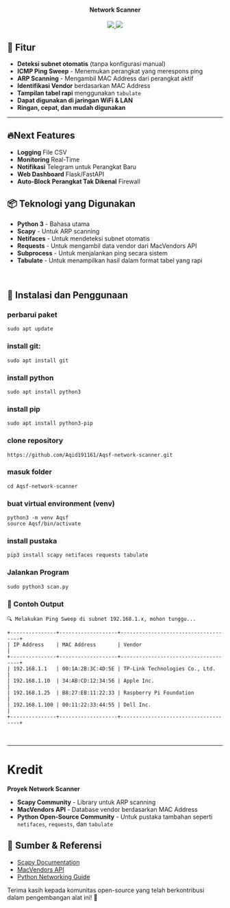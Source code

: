 </h1>

<h4 align="center">Network Scanner </h4>

<p align="center">

  <a href="http://python.org">
    <img src="https://img.shields.io/badge/python-v3-blue">
  </a>
  <a href="https://en.wikipedia.org/wiki/Linux">
    <img src="https://img.shields.io/badge/Platform-Linux-red">
  </a>

</p>

## 🚀 Fitur
- **Deteksi subnet otomatis** (tanpa konfigurasi manual)  
- **ICMP Ping Sweep** - Menemukan perangkat yang merespons ping  
- **ARP Scanning** - Mengambil MAC Address dari perangkat aktif  
- **Identifikasi Vendor** berdasarkan MAC Address  
- **Tampilan tabel rapi** menggunakan `tabulate`  
- **Dapat digunakan di jaringan WiFi & LAN**  
- **Ringan, cepat, dan mudah digunakan**  
---
## 🔥Next Features
- **Logging**  File CSV
- **Monitoring** Real-Time
- **Notifikasi** Telegram untuk Perangkat Baru
- **Web Dashboard** Flask/FastAPI
- **Auto-Block Perangkat Tak Dikenal** Firewall

## 📦 Teknologi yang Digunakan
- **Python 3** - Bahasa utama  
- **Scapy** - Untuk ARP scanning  
- **Netifaces** - Untuk mendeteksi subnet otomatis  
- **Requests** - Untuk mengambil data vendor dari MacVendors API  
- **Subprocess** - Untuk menjalankan ping secara sistem  
- **Tabulate** - Untuk menampilkan hasil dalam format tabel yang rapi  



<br>

## 🔧 Instalasi dan Penggunaan
### perbarui paket  
``` 
sudo apt update  
``` 

### install git:  
```  
sudo apt install git 
```

### install python
``` 
sudo apt install python3 
``` 
### install pip
``` 
sudo apt install python3-pip
``` 

### clone repository
``` 
https://github.com/Aqid191161/Aqsf-network-scanner.git
``` 
### masuk folder
``` 
cd Aqsf-network-scanner
``` 
### buat virtual environment (venv)
```
python3 -m venv Aqsf
source Aqsf/bin/activate
```

### install pustaka
```
pip3 install scapy netifaces requests tabulate
``` 


### Jalankan Program
```
sudo python3 scan.py
``` 

### 📜 Contoh Output
```
🔍 Melakukan Ping Sweep di subnet 192.168.1.x, mohon tunggu...

+---------------+-------------------+-------------------------------------+
| IP Address    | MAC Address       | Vendor                             |
+---------------+-------------------+-------------------------------------+
| 192.168.1.1   | 00:1A:2B:3C:4D:5E | TP-Link Technologies Co., Ltd.     |
| 192.168.1.10  | 34:AB:CD:12:34:56 | Apple Inc.                         |
| 192.168.1.25  | B8:27:EB:11:22:33 | Raspberry Pi Foundation            |
| 192.168.1.100 | 00:11:22:33:44:55 | Dell Inc.                          |
+---------------+-------------------+-------------------------------------+

``` 


<br>

---
 
#  Kredit

**Proyek Network Scanner**
  
- **Scapy Community** - Library untuk ARP scanning  
- **MacVendors API** - Database vendor berdasarkan MAC Address  
- **Python Open-Source Community** - Untuk pustaka tambahan seperti `netifaces`, `requests`, dan `tabulate`  

## 🔗 Sumber & Referensi
- [Scapy Documentation](https://scapy.readthedocs.io/)
- [MacVendors API](https://macvendors.com/)
- [Python Networking Guide](https://docs.python.org/3/library/)

Terima kasih kepada komunitas open-source yang telah berkontribusi dalam pengembangan alat ini! 🚀  






